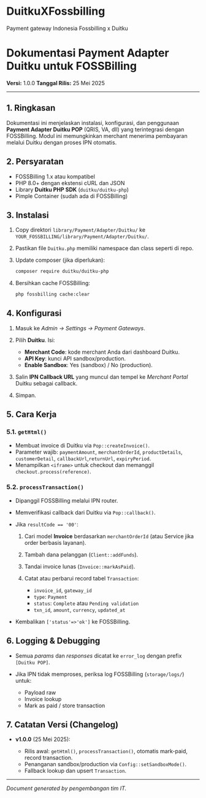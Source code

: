 # DuitkuXFossbilling
Payment gateway Indonesia Fossbilling x Duitku 
# Dokumentasi Payment Adapter Duitku untuk FOSSBilling

**Versi:** 1.0.0
**Tanggal Rilis:** 25 Mei 2025

---

## 1. Ringkasan

Dokumentasi ini menjelaskan instalasi, konfigurasi, dan penggunaan **Payment Adapter Duitku POP** (QRIS, VA, dll) yang terintegrasi dengan FOSSBilling. Modul ini memungkinkan merchant menerima pembayaran melalui Duitku dengan proses IPN otomatis.

## 2. Persyaratan

* FOSSBilling 1.x atau kompatibel
* PHP 8.0+ dengan ekstensi cURL dan JSON
* Library **Duitku PHP SDK** (`duitku/duitku-php`)
* Pimple Container (sudah ada di FOSSBilling)

## 3. Instalasi

1. Copy direktori `library/Payment/Adapter/Duitku/` ke `YOUR_FOSSBILLING/library/Payment/Adapter/Duitku/`.
2. Pastikan file `Duitku.php` memiliki namespace dan class seperti di repo.
3. Update composer (jika diperlukan):

   ```bash
   composer require duitku/duitku-php
   ```
4. Bersihkan cache FOSSBilling:

   ```bash
   php fossbilling cache:clear
   ```

## 4. Konfigurasi

1. Masuk ke *Admin → Settings → Payment Gateways*.
2. Pilih **Duitku**. Isi:

   * **Merchant Code**: kode merchant Anda dari dashboard Duitku.
   * **API Key**: kunci API sandbox/production.
   * **Enable Sandbox**: Yes (sandbox) / No (production).
3. Salin **IPN Callback URL** yang muncul dan tempel ke *Merchant Portal* Duitku sebagai callback.
4. Simpan.

## 5. Cara Kerja

### 5.1. `getHtml()`

* Membuat invoice di Duitku via `Pop::createInvoice()`.
* Parameter wajib: `paymentAmount`, `merchantOrderId`, `productDetails`, `customerDetail`, `callbackUrl`,`returnUrl`, `expiryPeriod`.
* Menampilkan `<iframe>` untuk checkout dan memanggil `checkout.process(reference)`.

### 5.2. `processTransaction()`

* Dipanggil FOSSBilling melalui IPN router.
* Memverifikasi callback dari Duitku via `Pop::callback()`.
* Jika `resultCode == '00'`:

  1. Cari model **Invoice** berdasarkan `merchantOrderId` (atau Service jika order berbasis layanan).
  2. Tambah dana pelanggan (`Client::addFunds`).
  3. Tandai invoice lunas (`Invoice::markAsPaid`).
  4. Catat atau perbarui record tabel `Transaction`:

     * `invoice_id`, `gateway_id`
     * `type`: `Payment`
     * `status`: `Complete` atau `Pending validation`
     * `txn_id`, `amount`, `currency`, `updated_at`
* Kembalikan `['status'=>'ok']` ke FOSSBilling.

## 6. Logging & Debugging

* Semua *params* dan *responses* dicatat ke `error_log` dengan prefix `[Duitku POP]`.
* Jika IPN tidak memproses, periksa log FOSSBilling (`storage/logs/`) untuk:

  * Payload raw
  * Invoice lookup
  * Mark as paid / store transaction

## 7. Catatan Versi (Changelog)

* **v1.0.0** (25 Mei 2025):

  * Rilis awal: `getHtml()`, `processTransaction()`, otomatis mark-paid, record transaction.
  * Penanganan sandbox/production via `Config::setSandboxMode()`.
  * Fallback lookup dan upsert `Transaction`.

---

*Document generated by pengembangan tim IT.*
